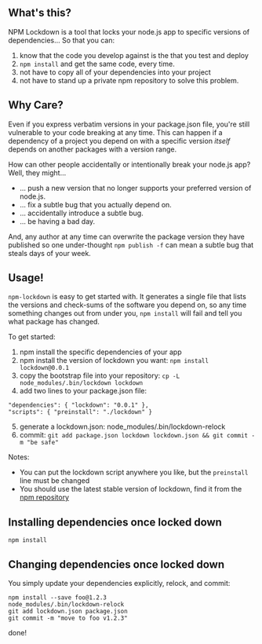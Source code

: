 ## What's this?

NPM Lockdown is a tool that locks your node.js app to
specific versions of dependencies... So that you can:

  1. know that the code you develop against is the that you test and deploy
  2. `npm install` and get the same code, every time.
  3. not have to copy all of your dependencies into your project
  4. not have to stand up a private npm repository to solve this problem.

## Why Care?

Even if you express verbatim versions in your package.json file, you're still
vulnerable to your code breaking at any time.  This can happen if a dependency
of a project you depend on with a specific version *itself* depends on another
packages with a version range.

How can other people accidentally or intentionally break your node.js app?
Well, they might...

  * ... push a new version that no longer supports your preferred version of node.js.
  * ... fix a subtle bug that you actually depend on.
  * ... accidentally introduce a subtle bug.
  * ... be having a bad day.

And, any author at any time can overwrite the package version they have published
so one under-thought `npm publish -f` can mean a subtle bug that steals days
of your week.

## Usage!

`npm-lockdown` is easy to get started with.  It generates a single file that lists
the versions and check-sums of the software you depend on, so any time something
changes out from under you, `npm install` will fail and tell you what package has
changed.

To get started:

  1. npm install the specific dependencies of your app
  2. npm install the version of lockdown you want: `npm install lockdown@0.0.1`
  3. copy the bootstrap file into your repository: `cp -L node_modules/.bin/lockdown lockdown`
  4. add two lines to your package.json file:

    "dependencies": { "lockdown": "0.0.1" },
    "scripts": { "preinstall": "./lockdown" }

  5. generate a lockdown.json: node_modules/.bin/lockdown-relock
  6. commit: `git add package.json lockdown lockdown.json && git commit -m "be safe"`

Notes:

  * You can put the lockdown script anywhere you like, but the `preinstall` line must be changed
  * You should use the latest stable version of lockdown, find it from the [npm repository](https://npmjs.org/package/lockdown)

## Installing dependencies once locked down

    npm install

## Changing dependencies once locked down

You simply update your dependencies explicitly, relock, and commit:

    npm install --save foo@1.2.3
    node_modules/.bin/lockdown-relock
    git add lockdown.json package.json
    git commit -m "move to foo v1.2.3"

done!





